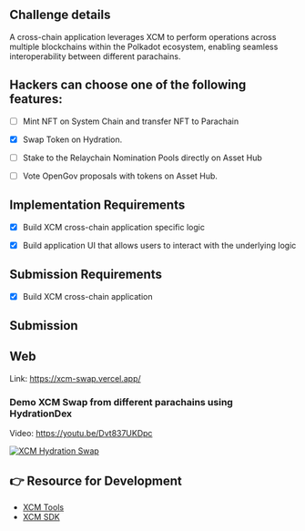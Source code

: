 
## Challenge details

A cross-chain application leverages XCM to perform operations across multiple blockchains within the Polkadot ecosystem, enabling seamless interoperability between different parachains.


## Hackers can choose one of the following features: 

- [ ] Mint NFT on System Chain and transfer NFT to Parachain
- [x] Swap Token on Hydration. 
- [ ] Stake to the Relaychain Nomination Pools directly on Asset Hub
- [ ] Vote OpenGov proposals with tokens on Asset Hub. 


## Implementation Requirements

- [x] Build XCM cross-chain application specific logic
- [x] Build application UI that allows users to interact with the underlying logic



## Submission Requirements 
- [x] Build XCM cross-chain application

## Submission

## Web

Link: https://xcm-swap.vercel.app/

### Demo XCM Swap from different parachains using HydrationDex

Video: https://youtu.be/Dvt837UKDpc

[![XCM Hydration Swap](https://img.youtube.com/vi/Dvt837UKDpc/maxresdefault.jpg)](https://youtu.be/Dvt837UKDpc)

## 👉 Resource for Development

- [XCM Tools](https://github.com/paraspell)
- [XCM SDK](https://github.com/moonbeam-foundation/xcm-sdk)


